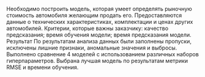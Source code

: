 Необходимо построить модель, которая умеет определять рыночную стоимость автомобиля желающим продать его. 
Предоставляются данные о технических характеристиках, комплектации и ценах других автомобилей.
Критерии, которые важны заказчику: качество предсказания; время обучения модели; время предсказания модели.
Результат По результатам анализа данных были заполнены пропуски, исключены лишние признаки, аномальные значения и выбросы.
Выполнено сравнение 4 моделей с использованием различных наборов гиперпараметров. Выбрана лучшая модель по результатам метрики RMSE и времени обучения.
